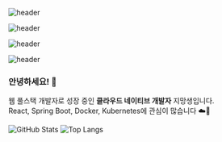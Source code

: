 ![header](https://capsule-render.vercel.app/api?type=waving&color=0:1a1a2e,100:16213e&height=250&section=header&text=흐%20스%20프%20깃%20허%20브&fontColor=c0fefe&fontSize=80&fontAlignY=40&stroke=8a2be2&strokeWidth=2&animation=twinkling)

![header](https://capsule-render.vercel.app/api?type=waving&color=0:0f0c29,100:302b63&height=250&section=header&text=흐%20스%20프%20깃%20허%20브&fontColor=ccffcc&fontSize=80&fontAlignY=40&stroke=00ff99&strokeWidth=2&animation=twinkling)

![header](https://capsule-render.vercel.app/api?type=waving&color=0:2c003e,100:000000&height=250&section=header&text=흐%20스%20프%20깃%20허%20브&fontColor=ff66cc&fontSize=80&fontAlignY=40&stroke=00ffff&strokeWidth=2&animation=twinkling)

![header](https://capsule-render.vercel.app/api?type=waving&color=0:0f2027,100:203a43&height=250&section=header&text=흐%20스%20프%20깃%20허%20브&fontColor=00ffc3&fontSize=80&fontAlignY=40&stroke=00bcd4&strokeWidth=2&animation=twinkling)




### 안녕하세요! 👋

웹 풀스택 개발자로 성장 중인 **클라우드 네이티브 개발자** 지망생입니다.  
React, Spring Boot, Docker, Kubernetes에 관심이 많습니다 ☁️🚀

<!--
**hsp64/hsp64** is a ✨ _special_ ✨ repository because its `README.md` (this file) appears on your GitHub profile.

Here are some ideas to get you started:

- 🔭 I’m currently working on ...
- 🌱 I’m currently learning ...
- 👯 I’m looking to collaborate on ...
- 🤔 I’m looking for help with ...
- 💬 Ask me about ...
- 📫 How to reach me: ...
- 😄 Pronouns: ...
- ⚡ Fun fact: ...
-->


![GitHub Stats](https://github-readme-stats.vercel.app/api?username=hsp64&show_icons=true&theme=radical)
![Top Langs](https://github-readme-stats.vercel.app/api/top-langs/?username=hsp64&layout=compact)
